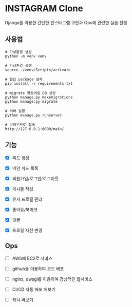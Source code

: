 # INSTAGRAM Clone

Django를 이용한 간단한 인스타그램 구현과 Ops에 관련한 실습 진행

## 사용법
```
# 가상환경 생성 
python -m venv venv

# 가상환경 실행
source ./venv/Scripts/activate

# 필요 package 설치
pip install -r requirements.txt

# migrate 명령어로 DB 생성
python manage.py makemigrations
python manage.py migrate

# 서버 실행
python manage.py runserver

# 브라우져로 접속
http://127.0.0.1:8000/main/
```

## 기능


- [x] 피드 생성

- [x] 메인 피드 목록

- [x] 회원가입/로그인/로그아웃

- [x] 게시물 작성

- [x] 유저 프로필 관리

- [x] 좋아요/북마크

- [x] 댓글

- [x] 프로필 사진 변경

## Ops

- [ ] AWS에 EC2로 서비스

- [ ] github을 이용하여 코드 배포

- [ ] nginx, uwsgi를 이용하여 정상적인 웹서비스

- [ ] CI/CD 자동 배포 해보기

- [ ] 캐시 써보기

